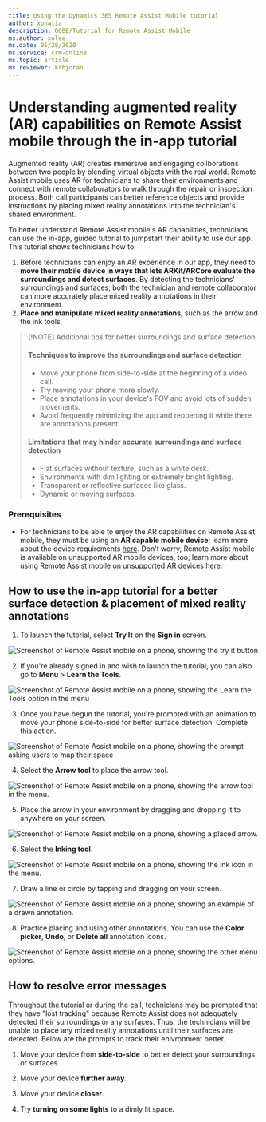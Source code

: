 ```yaml
---
title: Using the Dynamics 365 Remote Assist Mobile tutorial
author: xonatia
description: OOBE/Tutorial for Remote Assist Mobile 
ms.author: xolee
ms.date: 05/28/2020
ms.service: crm-online
ms.topic: article
ms.reviewer: krbjoran
---
```

# Understanding augmented reality (AR) capabilities on Remote Assist mobile through the in-app tutorial

Augmented reality (AR) creates immersive and engaging collborations between two people by blending virtual objects with the real world. Remote Assist mobile uses AR for technicians to share their environments and connect with remote collaborators to walk through the repair or inspection process. Both call participants can better reference objects and provide instructions by placing mixed reality annotations into the technician's shared environment. 

To better understand Remote Assist mobile's AR capabilities, technicians can use the in-app, guided tutorial to jumpstart their ability to use our app. This tutorial shows technicians how to:

1. Before technicians can enjoy an AR experience in our app, they need to **move their mobile device in ways that lets ARKit/ARCore evaluate the surroundings and detect surfaces**. By detecting the technicians' surroundings and surfaces, both the technician and remote collaborator can more accurately place mixed reality annotations in their environment. 
2. **Place and manipulate mixed reality annotations**, such as the arrow and the ink tools.

> [!NOTE] Additional tips for better surroundings and surface detection
> #### Techniques to **improve** the surroundings and surface detection
> - Move your phone from side-to-side at the beginning of a video call.
> - Try moving your phone more slowly.
> - Place annotations in your device's FOV and avoid lots of sudden movements.
> - Avoid frequently minimizing the app and reopening it while there are annotations present.
> #### **Limitations** that may hinder accurate surroundings and surface detection
> - Flat surfaces without texture, such as a white desk.
> - Environments with dim lighting or extremely bright lighting.
> - Transparent or reflective surfaces like glass.
> - Dynamic or moving surfaces.

### Prerequisites 
- For technicians to be able to enjoy the AR capabilities on Remote Assist mobile, they must be using an **AR capable mobile device**; learn more about the device requirements [here](https://docs.microsoft.com/dynamics365/mixed-reality/remote-assist/requirements). Don't worry, Remote Assist mobile is available on unsupported AR mobile devices, too; learn more about using Remote Assist mobile on unsupported AR devices [here](). 

## How to use the in-app tutorial for a better surface detection & placement of mixed reality annotations 

1. To launch the tutorial, select **Try It** on the **Sign in** screen.

![Screenshot of Remote Assist mobile on a phone, showing the try it button](./media/learntools_1.png "Try It")

2. If you're already signed in and wish to launch the tutorial, you can also go to **Menu** > **Learn the Tools**. 

![Screenshot of Remote Assist mobile on a phone, showing the Learn the Tools option in the menu](./media/learntools_4.png "Try Tools")

3. Once you have begun the tutorial, you're prompted with an animation to move your phone side-to-side for better surface detection. Complete this action. 

![Screenshot of Remote Assist mobile on a phone, showing the prompt asking users to map their space](./media/learntools_5.png "Map Space")

4. Select the **Arrow tool** to place the arrow tool.

![Screenshot of Remote Assist mobile on a phone, showing the arrow tool in the menu.](./media/learntools_6.png "Select Arrow")

5. Place the arrow in your environment by dragging and dropping it to anywhere on your screen. 

![Screenshot of Remote Assist mobile on a phone, showing a placed arrow.](./media/learntools_7.png "Place Arrow")

6. Select the **Inking tool**.

![Screenshot of Remote Assist mobile on a phone, showing the ink icon in the menu.](./media/learntools_8.png "Select Ink")

7. Draw a line or circle by tapping and dragging on your screen. 

![Screenshot of Remote Assist mobile on a phone, showing an example of a drawn annotation.](./media/learntools_9.png "Draw")

8. Practice placing and using other annotations. You can use the **Color picker**, **Undo**, or **Delete all** annotation icons. 

![Screenshot of Remote Assist mobile on a phone, showing the other menu options.](./media/learntools_10.png "Other")

## How to resolve error messages 

Throughout the tutorial or during the call, technicians may be prompted that they have "lost tracking" because Remote Assist does not adequately detected their surroundings or any surfaces. Thus, the technicians will be unable to place any mixed reality annotations until their surfaces are detected. Below are the prompts to track their enivronment better. 

1. Move your device from **side-to-side** to better detect your surroundings or surfaces.

2. Move your device **further away**.

3. Move your device **closer**.

4. Try **turning on some lights** to a dimly lit space.
